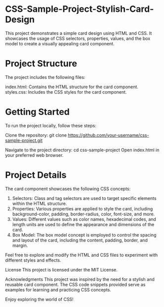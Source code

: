 # CSS-Sample-Project-Stylish-Card-Design
This project demonstrates a simple card design using HTML and CSS. It showcases the usage of CSS selectors, properties, values, and the box model to create a visually appealing card component.

# Project Structure
The project includes the following files:

index.html: Contains the HTML structure for the card component.
styles.css: Includes the CSS styles for the card component.

# Getting Started
To run the project locally, follow these steps:

Clone the repository: git clone https://github.com/your-username/css-sample-project.git

Navigate to the project directory: cd css-sample-project
Open index.html in your preferred web browser.

# Project Details
The card component showcases the following CSS concepts:

1. Selectors: Class and tag selectors are used to target specific elements within the HTML structure.
2. Properties: Various properties are applied to style the card, including background-color, padding, border-radius, color, font-size, and more.
3. Values: Different values such as color names, hexadecimal codes, and length units are used to define the appearance and dimensions of the card.
4. Box Model: The box model concept is employed to control the spacing and layout of the card, including the content, padding, border, and margin.

Feel free to explore and modify the HTML and CSS files to experiment with different styles and effects.

License
This project is licensed under the MIT License.

Acknowledgments
This project was inspired by the need for a stylish and reusable card component. The CSS code snippets provided serve as examples for learning and practicing CSS concepts.

Enjoy exploring the world of CSS!